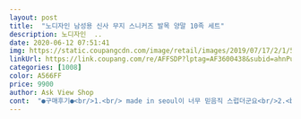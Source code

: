```yaml
---
layout: post 
title:  "노디자인 남성용 신사 무지 스니커즈 발목 양말 10족 세트" 
description: 노디자인  ..
date: 2020-06-12 07:51:41 
img: https://static.coupangcdn.com/image/retail/images/2019/07/17/2/1/5597f6a5-1e98-44af-bb23-253e1bf3fafe.jpg 
linkUrl: https://link.coupang.com/re/AFFSDP?lptag=AF3600438&subid=ahnPublicAsk&pageKey=263149768&itemId=824494914&vendorItemId=5096410950&traceid=V0-113-b5e323845baf7947 
categories: [1008] 
color: A566FF 
price: 9900 
author: Ask View Shop 
cont:  "●구매후기●<br/>1.<br/> made in seoul이 너무 믿음직 스럽더군요<br/>2.<br/> 포장재질과 약간의 문구들이 너무 맘에 들었어요.<br/><br/>귀찮아서 후기는 남기지 않는데<br/>그래서 두번째 재구매 했어요.<br/><br/>남편이 흰양말만 신고 발목밴드부분이 잘 안늘어나는걸 좋아하는데 이게 딱이예요.<br/><br/>발목이 탄탄한걸 찾는데 이거만큼 탄탄하고 여러번 빨아도 안늘어나는거 처음이예요.<br/><br/>아직 신어보진 않았으나<br/>오래신어도 잘 벗겨지지 않고 너무 좋네요!<br/>이번에 산 양말은 묘하게 후기를 남겨야 할 거 같은 만족감이네요.<br/><br/>이전에 쿠팡에서 구매한 다른 양말은 한번빨면 구멍나고 실풀리고 그래서 비슷한가격대로 알아보다 구매했는데 발바닥이 너무 미끄러운거빼곤 세탁후 올풀림,구멍나는거없이 잘신고있어요 (다만 보풀은 조금 일어나요! ) 가격대비 괜찮아서 또 구매예정이에요 ㅋ<br/>잘 신겠습니다.<br/><br/>제가  만점을 드린이유는<br/>지금까지 인터넷으로 양말 사본 거 중에 제일 좋아요.<br/><br/>쿠팡에서 수십, 수백개의 물건을 사도<br/>" 
---
```

